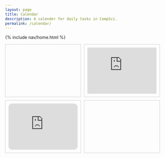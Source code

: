 ```yaml
---
layout: page
title: Calendar
description: A calender for daily tasks in CompSci.
permalink: /calendar/
---
```


{% include nav/home.html %}
<div style="display: grid; grid-template-columns: 1fr 1fr; grid-template-rows: 2fr 2fr; gap: 10px;">

  <!-- First Quadrant (empty or you can add content here) -->
  <div style="border: 1px solid #ccc; padding: 10px;">
    <!-- Add content or leave blank -->
  </div>

  <!-- Second Quadrant with Google Calendar -->
  <div style="border: 1px solid #ccc; padding: 10px;">
    <iframe src="https://calendar.google.com/calendar/embed?src=mirabelle.soccer@gmail.com&ctz=America/Los_Angeles"
        style="border: 0; width: 100%; height: 100%; frameborder: 0; scrolling: no;"></iframe>
  </div>

  <!-- Third Quadrant with Spotify Playlist -->
  <div style="border: 1px solid #ccc; padding: 10px;">
    <iframe style="border-radius:12px; width: 100%; height: 100%;"
        src="https://open.spotify.com/embed/playlist/0VcUuytc79fAR2M93AtfGL?utm_source=generator"
        frameborder="0" allowfullscreen="" allow="autoplay; clipboard-write; encrypted-media; fullscreen; picture-in-picture" loading="lazy"></iframe>
  </div>

  <!-- Fourth Quadrant (empty or you can add content here) -->
  <div style="border: 1px solid #ccc; padding: 10px;">
    <!-- Add content or leave blank -->
  </div>

</div>
